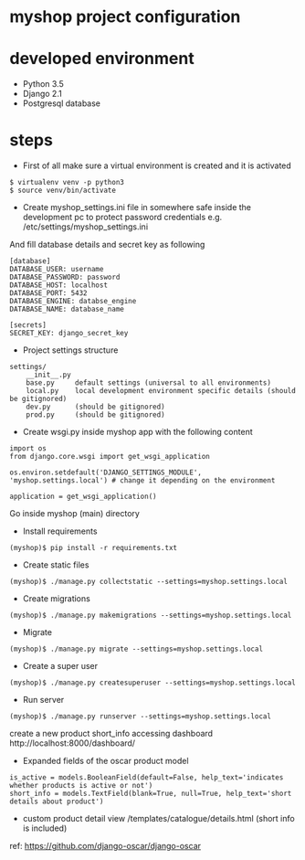 # myshop project configuration

# developed environment
- Python 3.5
- Django 2.1
- Postgresql database


# steps

- First of all make sure a virtual environment is created and it is activated
```
$ virtualenv venv -p python3
$ source venv/bin/activate
```

- Create myshop_settings.ini file in somewhere safe inside the development pc to protect password credentials
e.g. /etc/settings/myshop_settings.ini

And fill database details and secret key as following

```
[database]
DATABASE_USER: username
DATABASE_PASSWORD: password
DATABASE_HOST: localhost
DATABASE_PORT: 5432
DATABASE_ENGINE: databse_engine
DATABASE_NAME: database_name

[secrets]
SECRET_KEY: django_secret_key
```

- Project settings structure

```
settings/
	__init__.py
	base.py     default settings (universal to all environments)
	local.py    local development environment specific details (should be gitignored)
	dev.py      (should be gitignored)
	prod.py     (should be gitignored)
```


- Create wsgi.py inside myshop app with the following content
```
import os
from django.core.wsgi import get_wsgi_application

os.environ.setdefault('DJANGO_SETTINGS_MODULE', 'myshop.settings.local') # change it depending on the environment

application = get_wsgi_application()
```

Go inside myshop (main) directory

- Install requirements
```
(myshop)$ pip install -r requirements.txt
```

- Create static files
```
(myshop)$ ./manage.py collectstatic --settings=myshop.settings.local
```

- Create migrations
```
(myshop)$ ./manage.py makemigrations --settings=myshop.settings.local
```

- Migrate
```
(myshop)$ ./manage.py migrate --settings=myshop.settings.local
```

- Create a super user
```
(myshop)$ ./manage.py createsuperuser --settings=myshop.settings.local
```

- Run server
```
(myshop)$ ./manage.py runserver --settings=myshop.settings.local
```

create a new product short_info accessing dashboard
http://localhost:8000/dashboard/


- Expanded fields of the oscar product model

```
is_active = models.BooleanField(default=False, help_text='indicates whether products is active or not')
short_info = models.TextField(blank=True, null=True, help_text='short details about product')
```

- custom product detail view
/templates/catalogue/details.html (short info is included)



ref:
https://github.com/django-oscar/django-oscar






